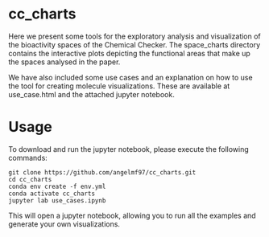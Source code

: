 # cc_charts

Here we present some tools for the exploratory analysis and visualization of the bioactivity spaces of the Chemical Checker. The space_charts directory contains the interactive plots depicting the functional areas that make up the spaces analysed in the paper. 

We have also included some use cases and an explanation on how to use the tool for creating molecule visualizations. These are available at use_case.html and the attached jupyter notebook.

# Usage

To download and run the jupyter notebook, please execute the following commands:

```
git clone https://github.com/angelmf97/cc_charts.git
cd cc_charts
conda env create -f env.yml
conda activate cc_charts
jupyter lab use_cases.ipynb
```
This will open a jupyter notebook, allowing you to run all the examples and generate your own visualizations.
